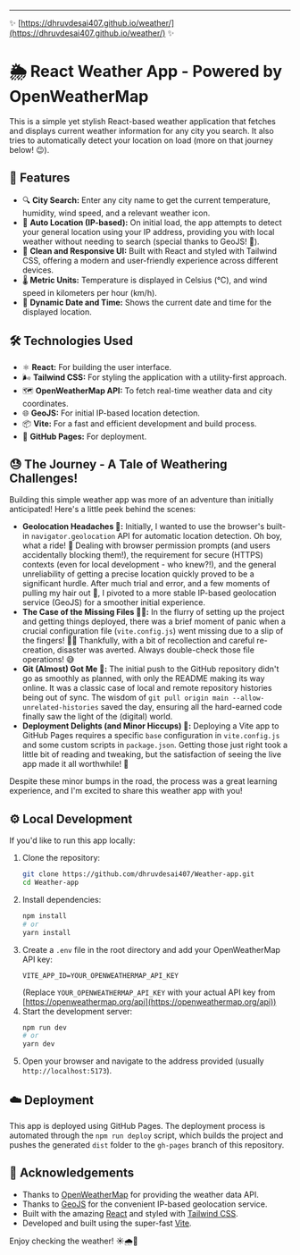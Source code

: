 -----

✨ [https://dhruvdesai407.github.io/weather/](https://dhruvdesai407.github.io/weather/) ✨

# 🌦️ React Weather App - Powered by OpenWeatherMap

This is a simple yet stylish React-based weather application that fetches and displays current weather information for any city you search. It also tries to automatically detect your location on load (more on that journey below\! 😉).

## 🚀 Features

  * 🔍 **City Search:** Enter any city name to get the current temperature, humidity, wind speed, and a relevant weather icon.
  * 📍 **Auto Location (IP-based):** On initial load, the app attempts to detect your general location using your IP address, providing you with local weather without needing to search (special thanks to GeoJS\! 🙏).
  * 🎨 **Clean and Responsive UI:** Built with React and styled with Tailwind CSS, offering a modern and user-friendly experience across different devices.
  * 🌡️ **Metric Units:** Temperature is displayed in Celsius (°C), and wind speed in kilometers per hour (km/h).
  * 📅 **Dynamic Date and Time:** Shows the current date and time for the displayed location.

## 🛠️ Technologies Used

  * ⚛️ **React:** For building the user interface.
  * 🌬️ **Tailwind CSS:** For styling the application with a utility-first approach.
  * 🗺️ **OpenWeatherMap API:** To fetch real-time weather data and city coordinates.
  * 🌐 **GeoJS:** For initial IP-based location detection.
  * 📦 **Vite:** For a fast and efficient development and build process.
  * 🚀 **GitHub Pages:** For deployment.

## 😓 The Journey - A Tale of Weathering Challenges\!

Building this simple weather app was more of an adventure than initially anticipated\! Here's a little peek behind the scenes:

  * **Geolocation Headaches 🤕:** Initially, I wanted to use the browser's built-in `navigator.geolocation` API for automatic location detection. Oh boy, what a ride\! 🎢 Dealing with browser permission prompts (and users accidentally blocking them\!), the requirement for secure (HTTPS) contexts (even for local development - who knew?\!), and the general unreliability of getting a precise location quickly proved to be a significant hurdle. After much trial and error, and a few moments of pulling my hair out 🤯, I pivoted to a more stable IP-based geolocation service (GeoJS) for a smoother initial experience.
  * **The Case of the Missing Files 🕵️‍♀️:** In the flurry of setting up the project and getting things deployed, there was a brief moment of panic when a crucial configuration file (`vite.config.js`) went missing due to a slip of the fingers\! 🤦‍♂️ Thankfully, with a bit of recollection and careful re-creation, disaster was averted. Always double-check those file operations\! 😅
  * **Git (Almost) Got Me 😬:** The initial push to the GitHub repository didn't go as smoothly as planned, with only the README making its way online. It was a classic case of local and remote repository histories being out of sync. The wisdom of `git pull origin main --allow-unrelated-histories` saved the day, ensuring all the hard-earned code finally saw the light of the (digital) world.
  * **Deployment Delights (and Minor Hiccups) 🚀:** Deploying a Vite app to GitHub Pages requires a specific `base` configuration in `vite.config.js` and some custom scripts in `package.json`. Getting those just right took a little bit of reading and tweaking, but the satisfaction of seeing the live app made it all worthwhile\! 🎉

Despite these minor bumps in the road, the process was a great learning experience, and I'm excited to share this weather app with you\!

## ⚙️ Local Development

If you'd like to run this app locally:

1.  Clone the repository:
    ```bash
    git clone https://github.com/dhruvdesai407/Weather-app.git
    cd Weather-app
    ```
2.  Install dependencies:
    ```bash
    npm install
    # or
    yarn install
    ```
3.  Create a `.env` file in the root directory and add your OpenWeatherMap API key:
    ```
    VITE_APP_ID=YOUR_OPENWEATHERMAP_API_KEY
    ```
    (Replace `YOUR_OPENWEATHERMAP_API_KEY` with your actual API key from [https://openweathermap.org/api](https://openweathermap.org/api))
4.  Start the development server:
    ```bash
    npm run dev
    # or
    yarn dev
    ```
5.  Open your browser and navigate to the address provided (usually `http://localhost:5173`).

## ☁️ Deployment

This app is deployed using GitHub Pages. The deployment process is automated through the `npm run deploy` script, which builds the project and pushes the generated `dist` folder to the `gh-pages` branch of this repository.

## 🙏 Acknowledgements

  * Thanks to [OpenWeatherMap](https://openweathermap.org/) for providing the weather data API.
  * Thanks to [GeoJS](https://get.geojs.io/) for the convenient IP-based geolocation service.
  * Built with the amazing [React](https://react.dev/) and styled with [Tailwind CSS](https://tailwindcss.com/).
  * Developed and built using the super-fast [Vite](https://vitejs.dev/).

Enjoy checking the weather\! ☀️🌧️💨
